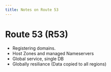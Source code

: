 ```yaml
---
title: Notes on Route 53
---
```


# Route 53 (R53)

- Registering domains.
- Host Zones and managed Nameservers
- Global service, single DB
- Globally resiliance (Data copied to all regions)
